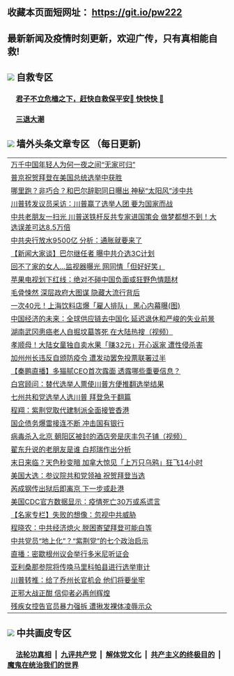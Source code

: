 ## 收藏本页面短网址： https://git.io/pw222
## 最新新闻及疫情时刻更新，欢迎广传，只有真相能自救! 



## <img src="https://img.icons8.com/cute-clipart/2x/circled-right.png">  自救专区

 ### &nbsp;&nbsp;&nbsp;&nbsp; [君子不立危樯之下，赶快自救保平安🍎 快快快 📩](https://github.com/pwgy/td/blob/master/README.md)
 
 ### &nbsp;&nbsp;&nbsp;&nbsp; [三退大潮](https://is.gd/fCPoKo) 
 
## <img src="https://img.icons8.com/cute-clipart/2x/circled-right.png"> 墙外头条文章专区 （每日更新)

<Table>
<tr><td colspan="2" align="left"><a href="https://euqdsakd.xhuyd.press/?name=c1256140&key=encdeuyadochlaxz&from=pw2">万千中国年轻人为何一夜之间“无家可归”</a></td></tr>
<tr><td colspan="2" align="left"><a href="https://euqdsakd.xhuyd.press/?name=c1256086&key=encdeuyadochlaxz&from=pw2">普京祝贺拜登在美国总统选举中获胜</a></td></tr>
<tr><td colspan="2" align="left"><a href="https://euqdsakd.xhuyd.press/?name=c1256089&key=encdeuyadochlaxz&from=pw2">哪里跑？非巧合？和巴尔辞职同日曝出 神秘“太阳风”涉中共</a></td></tr>
<tr><td colspan="2" align="left"><a href="https://euqdsakd.xhuyd.press/?name=c1256076&key=encdeuyadochlaxz&from=pw2">川普转发议员采访：川普赢了选举人团 要为国家而战</a></td></tr>
<tr><td colspan="2" align="left"><a href="https://euqdsakd.xhuyd.press/?name=c1256158&key=encdeuyadochlaxz&from=pw2">中共老朋友一扫光 川普送铁杆反共专家进国策会 做梦都想不到！大选误差可达8.5万倍</a></td></tr>
<tr><td colspan="2" align="left"><a href="https://euqdsakd.xhuyd.press/?name=c1256111&key=encdeuyadochlaxz&from=pw2">中共央行放水9500亿 分析：通胀就要来了</a></td></tr>
<tr><td colspan="2" align="left"><a href="https://euqdsakd.xhuyd.press/?name=c1256027&key=encdeuyadochlaxz&from=pw2">【新闻大家谈】巴尔继任者 曝中共介选3C计划</a></td></tr>
<tr><td colspan="2" align="left"><a href="https://euqdsakd.xhuyd.press/?name=c1256160&key=encdeuyadochlaxz&from=pw2">回不了家的女人…监视器曝光 网同情「但好好笑」</a></td></tr>
<tr><td colspan="2" align="left"><a href="https://euqdsakd.xhuyd.press/?name=c1256090&key=encdeuyadochlaxz&from=pw2">苹果电视划下红线：绝对不碰中国负面或狂野色情题材</a></td></tr>
<tr><td colspan="2" align="left"><a href="https://euqdsakd.xhuyd.press/?name=c1256073&key=encdeuyadochlaxz&from=pw2">毛骨悚然 深层政府大图谋 隐藏大流行背后</a></td></tr>
<tr><td colspan="2" align="left"><a href="https://euqdsakd.xhuyd.press/?name=c1256099&key=encdeuyadochlaxz&from=pw2">一次40元！上海饮料店爆「雇人排队」 黑心内幕曝(图)</a></td></tr>
<tr><td colspan="2" align="left"><a href="https://euqdsakd.xhuyd.press/?name=c1256051&key=encdeuyadochlaxz&from=pw2">中国经济的未来：全球供应链去中国化 延迟退休和严峻的失业前景</a></td></tr>
<tr><td colspan="2" align="left"><a href="https://euqdsakd.xhuyd.press/?name=c1256050&key=encdeuyadochlaxz&from=pw2">湖南武冈患癌老人自掘坟墓等死  在大陆热搜（视频）</a></td></tr>
<tr><td colspan="2" align="left"><a href="https://euqdsakd.xhuyd.press/?name=c1256098&key=encdeuyadochlaxz&from=pw2">孝顺母！大陆女童独自卖水果「赚32元」开心返家 遭性侵杀害</a></td></tr>
<tr><td colspan="2" align="left"><a href="https://euqdsakd.xhuyd.press/?name=c1256161&key=encdeuyadochlaxz&from=pw2">加州州长违反自颁防疫令 遭发动罢免投票联署过半</a></td></tr>
<tr><td colspan="2" align="left"><a href="https://euqdsakd.xhuyd.press/?name=c1256147&key=encdeuyadochlaxz&from=pw2">【秦鹏直播】多猫腻CEO首次露面 透露哪些重要信息？</a></td></tr>
<tr><td colspan="2" align="left"><a href="https://euqdsakd.xhuyd.press/?name=c1256139&key=encdeuyadochlaxz&from=pw2">白宫顾问：替代选举人票使川普方便推翻选举结果</a></td></tr>
<tr><td colspan="2" align="left"><a href="https://euqdsakd.xhuyd.press/?name=c1256142&key=encdeuyadochlaxz&from=pw2">七州共和党选举人选川普 拜登急于翻篇</a></td></tr>
<tr><td colspan="2" align="left"><a href="https://euqdsakd.xhuyd.press/?name=c1256143&key=encdeuyadochlaxz&from=pw2">程翔：紫荆党取代建制派全面接管香港</a></td></tr>
<tr><td colspan="2" align="left"><a href="https://euqdsakd.xhuyd.press/?name=c1256118&key=encdeuyadochlaxz&from=pw2">国企债务爆雷接连不断 冲击国有银行</a></td></tr>
<tr><td colspan="2" align="left"><a href="https://euqdsakd.xhuyd.press/?name=c1256097&key=encdeuyadochlaxz&from=pw2">病毒杀入北京  朝阳区被封的酒店旁是庆丰包子铺（视频）</a></td></tr>
<tr><td colspan="2" align="left"><a href="https://euqdsakd.xhuyd.press/?name=c1256084&key=encdeuyadochlaxz&from=pw2">翟东升说的老朋友是谁 白邦瑞作出分析</a></td></tr>
<tr><td colspan="2" align="left"><a href="https://euqdsakd.xhuyd.press/?name=c1256087&key=encdeuyadochlaxz&from=pw2">末日来临？天色秒变暗 加拿大惊见「上万只乌鸦」狂飞14小时</a></td></tr>
<tr><td colspan="2" align="left"><a href="https://euqdsakd.xhuyd.press/?name=c1256103&key=encdeuyadochlaxz&from=pw2">美国大选：参议院共和党领袖 祝贺拜登当选</a></td></tr>
<tr><td colspan="2" align="left"><a href="https://euqdsakd.xhuyd.press/?name=c1256121&key=encdeuyadochlaxz&from=pw2">芮成钢传出狱后即离京 下一步或赴港</a></td></tr>
<tr><td colspan="2" align="left"><a href="https://euqdsakd.xhuyd.press/?name=c1256115&key=encdeuyadochlaxz&from=pw2">美国CDC官方数据显示：疫情死亡30万或系谎言</a></td></tr>
<tr><td colspan="2" align="left"><a href="https://euqdsakd.xhuyd.press/?name=c1256094&key=encdeuyadochlaxz&from=pw2">【名家专栏】失败的想像：忽视中共威胁</a></td></tr>
<tr><td colspan="2" align="left"><a href="https://euqdsakd.xhuyd.press/?name=c1256112&key=encdeuyadochlaxz&from=pw2">程晓农：中共经济熄火 脱困寄望拜登可能白等</a></td></tr>
<tr><td colspan="2" align="left"><a href="https://euqdsakd.xhuyd.press/?name=c1256136&key=encdeuyadochlaxz&from=pw2">中共党员“地上化”？“紫荆党”的七个政治启示</a></td></tr>
<tr><td colspan="2" align="left"><a href="https://euqdsakd.xhuyd.press/?name=c1256116&key=encdeuyadochlaxz&from=pw2">直播：密歇根州议会举行多米尼听证会</a></td></tr>
<tr><td colspan="2" align="left"><a href="https://euqdsakd.xhuyd.press/?name=c1256141&key=encdeuyadochlaxz&from=pw2">亚利桑那参院将传唤马里科帕县进行选举审计</a></td></tr>
<tr><td colspan="2" align="left"><a href="https://euqdsakd.xhuyd.press/?name=c1256135&key=encdeuyadochlaxz&from=pw2">川普转推：给了乔州长官机会 他们将要坐牢</a></td></tr>
<tr><td colspan="2" align="left"><a href="https://euqdsakd.xhuyd.press/?name=c1256157&key=encdeuyadochlaxz&from=pw2">正邪大战正酣 信仰者必再创辉煌</a></td></tr>
<tr><td colspan="2" align="left"><a href="https://euqdsakd.xhuyd.press/?name=c1256047&key=encdeuyadochlaxz&from=pw2">残疾女控告官员暴力强拆 遭揪发裸体凌辱示众</a></td></tr>

 </Table>

## <img src="https://img.icons8.com/cute-clipart/2x/circled-right.png"> 中共画皮专区


 ### &nbsp;&nbsp;&nbsp;&nbsp; [法轮功真相](https://github.com/begood0513/basic/blob/master/README.md) &nbsp;|&nbsp; [九评共产党](https://github.com/begood0513/9ping.md/blob/master/README.md) &nbsp;|&nbsp; [解体党文化](https://github.com/begood0513/jtdwh.md/blob/master/README.md)   &nbsp;|&nbsp; [共产主义的终极目的](https://github.com/begood0513/gczydzjmd.md/blob/master/README.md) &nbsp;|&nbsp; [魔鬼在统治我们的世界](https://github.com/begood0513/gczydzjmd.md/blob/master/README.md) 

